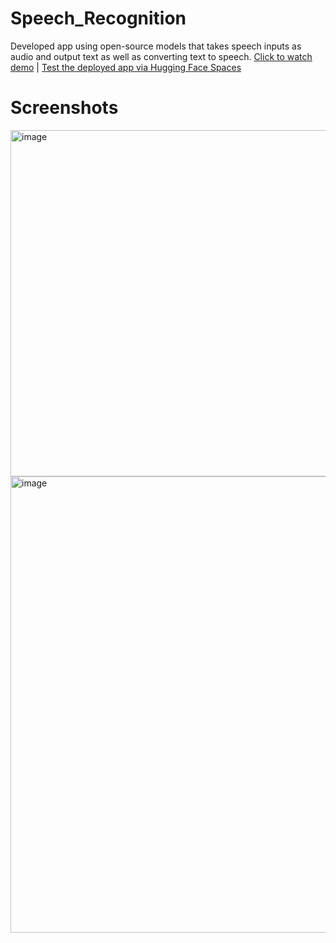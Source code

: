 # Speech_Recognition
Developed app using open-source models that takes speech inputs as audio and output text as well as converting text to speech.
[Click to watch demo](https://drive.google.com/file/d/12O3vLErASqBVqHrCteoPJ1Jo3_Ipn5v_/view?usp=sharing) | [Test the deployed app via Hugging Face Spaces]()

# Screenshots
<img width="554" alt="image" src="https://github.com/user-attachments/assets/bbed8390-afce-4fc0-bcc6-222f5427bba9">
<img width="730" alt="image" src="https://github.com/user-attachments/assets/a2bc66c0-1e11-48fb-a5ba-57083ee3c126">

